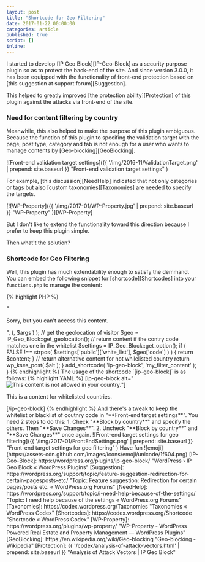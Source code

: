 ```yaml
---
layout: post
title: "Shortcode for Geo Filtering"
date: 2017-01-22 00:00:00
categories: article
published: true
script: []
inline:
---
```


I started to develop [IP Geo Block][IP-Geo-Block] as a security purpose plugin 
so as to protect the back-end of the site. And since version 3.0.0, it has been
equipped with the functionality of front-end protection based on [this 
suggestion at support forum][Suggestion].

This helped to greatly improved [the protection ability][Protection] of this 
plugin against the attacks via front-end of the site.

<!--more-->

### Need for content filtering by country ###

Meanwhile, this also helped to make the purpose of this plugin ambiguous.
Because the function of this plugin to specifing the validation target with 
the page, post type, category and tab is not enough for a user who wants to 
manage contents by [Geo-blocking][GeoBlocking].

![Front-end validation target settings]({{ '/img/2016-11/ValidationTarget.png' | prepend: site.baseurl }}
 "Front-end validation target settings"
)

For example, [this discussion][NeedHelp] indicated that not only categories or
tags but also [custom taxonomies][Taxonomies] are needed to specify the targets.

[![WP-Property]({{ '/img/2017-01/WP-Property.jpg' | prepend: site.baseurl }}
  "WP-Property"
)][WP-Property]

But I don't like to extend the functionality toward this direction because I 
prefer to keep this plugin simple.

Then what't the solution?

### Shortcode for Geo Filtering ###

Well, this plugin has much extendability enough to satisfy the demmand. You can
embed the following snippet for [shortcode][Shortcodes] into your `functions.php`
to manage the content:

{% highlight PHP %}
<?php
if ( class_exists( 'IP_Geo_Block' ) ) {
    function my_filter_content( $args, $content = null ) {
        // set alternative content for not whilelisted countries
        extract( shortcode_atts( array(
            'alt' => "<p>Sorry, but you can't access this content.</p>",
        ), $args ) );

        // get the geolocation of visitor
        $geo = IP_Geo_Block::get_geolocation();

        // return content if the contry code matches one in the whitelist
        $settings = IP_Geo_Block::get_option();
        if ( FALSE !== strpos( $settings['public']['white_list'], $geo['code'] ) ) {
            return $content;
        }

        // return alternative content for not whilelisted country
        return wp_kses_post( $alt );
    }

    add_shortcode( 'ip-geo-block', 'my_filter_content' );
}
{% endhighlight %}

The usage of the shortcode `[ip-geo-block]` is as follows:

{% highlight YAML %}
[ip-geo-block alt="<img src='/image/alternative.png' alt='This content is not allowed in your country.'>"]

<p>This is a content for whitelisted countries.</p>

[/ip-geo-block]
{% endhighlight %}

And there's a tweak to keep the whitelist or blacklist of coutnry code in
"**Front-end target settings**". You need 2 steps to do this: 

1. Check "**Block by country**" and specify the others. Then "**Save Changes**".
2. Uncheck "**Block by country**" and "**Save Changes**" once again.

![Front-end target settings for geo filtering]({{ '/img/2017-01/FrontEndSettings.png' | prepend: site.baseurl }}
 "Front-end target settings for geo filtering"
)

Have fun <span class="emoji">
![emoji](https://assets-cdn.github.com/images/icons/emoji/unicode/1f604.png)
</span>

[IP-Geo-Block]: https://wordpress.org/plugins/ip-geo-block/ "WordPress › IP Geo Block « WordPress Plugins"
[Suggestion]:   https://wordpress.org/support/topic/feature-suggestion-redirection-for-certain-pagesposts-etc/ "Topic: Feature suggestion: Redirection for certain pages/posts etc. « WordPress.org Forums"
[NeedHelp]:     https://wordpress.org/support/topic/i-need-help-because-of-the-settings/ "Topic: I need help because of the settings &laquo; WordPress.org Forums"
[Taxonomies]:   https://codex.wordpress.org/Taxonomies "Taxonomies &laquo; WordPress Codex"
[Shortcodes]:   https://codex.wordpress.org/Shortcode "Shortcode &laquo; WordPress Codex"
[WP-Property]:  https://wordpress.org/plugins/wp-property/ "WP-Property - WordPress Powered Real Estate and Property Management &mdash; WordPress Plugins"
[GeoBlocking]:  https://en.wikipedia.org/wiki/Geo-blocking "Geo-blocking - Wikipedia"
[Protection]:   {{ '/codex/analysis-of-attack-vectors.html' | prepend: site.baseurl }} "Analysis of Attack Vectors | IP Geo Block"
